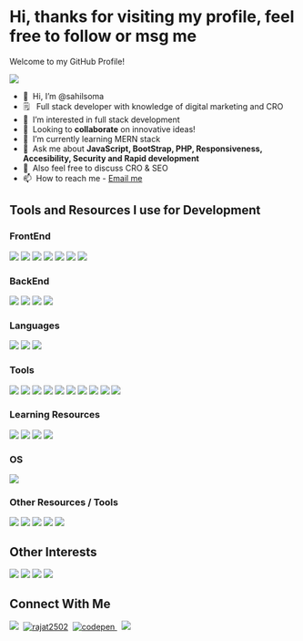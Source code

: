 # Hi, thanks for visiting my profile, feel free to follow or msg me
<p>Welcome to my GitHub Profile!</p>

![](https://komarev.com/ghpvc/?username=sahilsoma&color=blueviolet&style=flat-square&label=PROFILE+VIEWS)

- 👋 &nbsp;Hi, I’m @sahilsoma
- 🗒 &nbsp; Full stack developer with knowledge of digital marketing and CRO
- 👀 &nbsp;I’m interested in full stack development
- 🤝 &nbsp;Looking to **collaborate** on innovative ideas!
- 🌱 &nbsp;I’m currently learning MERN stack
- 💬 &nbsp;Ask me about **JavaScript, BootStrap, PHP, Responsiveness, Accesibility, Security and Rapid development**
- 💞️ &nbsp;Also feel free to discuss CRO & SEO
- 📫 &nbsp;How to reach me - [Email me](mailto:sahilsoma@pm.me)

## Tools and Resources I use for Development
<p>
</p>

### FrontEnd
<p>
<img src="https://img.shields.io/badge/-HTML5-orange?style=flat-square&logo=html5&logoColor=white" />
<img src="https://img.shields.io/badge/-CSS3-blue?style=for-the-badge&logo=css3&logoColor=white" />
<img src="https://img.shields.io/badge/JavaScript-323330?style=for-the-badge&logo=javascript&logoColor=F7DF1E" />
<img src="https://img.shields.io/badge/-Bootstrap-purple?style=for-the-badge&logo=Bootstrap&logoColor=white" />
<img src="https://img.shields.io/badge/-Markdown-black?style=for-the-badge&logo=Markdown&logoColor=white" />
<img src="https://img.shields.io/badge/jQuery-0769AD?style=for-the-badge&logo=jquery&logoColor=white" />
  <img src="https://img.shields.io/badge/-ReactJs-61DAFB?logo=react&logoColor=white&style=for-the-badge" />
</p>

### BackEnd
<p>
<img src="https://img.shields.io/badge/PHP-777BB4?style=for-the-badge&logo=php&logoColor=white" />
<img src="https://img.shields.io/badge/-MySQL-lightblue?style=for-the-badge&logo=MySQL&logoColor=white" />
<img src="https://img.shields.io/badge/-MariaDB-darkgreen?style=for-the-badge&logo=MariaDB&logoColor=white" />
<img src="https://img.shields.io/badge/Python-ffde57?style=for-the-badge&logo=python&logoColor=4584b6" />
</p>

### Languages
<p>
<img src="https://img.shields.io/badge/C-ffd814?style=for-the-badge&logo=c&logoColor=ff0000" />
<img src="https://img.shields.io/badge/C++-fff200?style=for-the-badge&logo=cplusplus&logoColor=ff00ff" />
<img src="https://img.shields.io/badge/Lua-ffffff?style=for-the-badge&logo=lua&logoColor=0000ff" />  
</p>

### Tools
<p>
<img src="https://img.shields.io/badge/-XAMPP-orange?style=for-the-badge&logo=XAMPP&logoColor=white" />
<img src="https://img.shields.io/badge/-VisualStudioCode-blue?style=for-the-badge&logo=Visual-Studio-Code&logoColor=white" />
<img src="https://img.shields.io/badge/-CodePen-black?style=for-the-badge&logo=CodePen&logoColor=white" />
<img src="https://img.shields.io/badge/Trello-0052CC?style=for-the-badge&logo=trello&logoColor=white" />
<img src="https://img.shields.io/badge/-Atom-darkgreen?style=for-the-badge&logo=Atom&logoColor=white" />
<img src="https://img.shields.io/badge/Canva-%2300C4CC.svg?&style=for-the-badge&logo=Canva&logoColor=white" />
<img src="https://img.shields.io/badge/gimp-5C5543?style=for-the-badge&logo=gimp&logoColor=white" />
<img src="https://img.shields.io/badge/Inkscape-000000?style=for-the-badge&logo=Inkscape&logoColor=white" />
<img src="https://img.shields.io/badge/LibreOffice-18A303?style=for-the-badge&logo=LibreOffice&logoColor=white" />
<img src="https://img.shields.io/badge/GitHub-100000?style=for-the-badge&logo=github&logoColor=white" />
</p>

### Learning Resources
<p>
<img src="https://img.shields.io/badge/freecodecamp-27273D?style=for-the-badge&logo=freecodecamp&logoColor=white" />
<img src="https://img.shields.io/badge/MDN_Web_Docs-black?style=for-the-badge&logo=mdnwebdocs&logoColor=white" />
<img src="https://img.shields.io/badge/Udacity-grey?style=for-the-badge&logo=udacity&logoColor=#5FCFEE" />
<img src="https://img.shields.io/badge/Udemy-EC5252?style=for-the-badge&logo=Udemy&logoColor=white" />

</p>

### OS
<p>
<img src="https://img.shields.io/badge/Linux-FCC624?style=for-the-badge&logo=linux&logoColor=black" />
</p>

### Other Resources / Tools
<p>
<img src="https://img.shields.io/badge/-AwesomeLists-pink?style=for-the-badge&logo=Awesome-Lists&logoColor=black" />
<img src="https://img.shields.io/badge/Figma-F24E1E?style=for-the-badge&logo=figma&logoColor=white" />
<img src="https://img.shields.io/badge/Unsplash-000000?style=for-the-badge&logo=Unsplash&logoColor=white" />
<img src="https://img.shields.io/badge/Composer-885630?style=for-the-badge&logo=Composer&logoColor=white" />
<img src="https://img.shields.io/badge/Font_Awesome-339AF0?style=for-the-badge&logo=fontawesome&logoColor=white" />
</p>

## Other Interests
<p>
<img src="https://img.shields.io/badge/RaspberryPI-6CC04A?style=for-the-badge&logo=raspberrypi&logoColor=C51A4A" />
<img src="https://img.shields.io/badge/Arduino-038C8C?style=for-the-badge&logo=arduino&logoColor=F2F2F2" />
<img src="https://img.shields.io/badge/ESP8286-black?style=for-the-badge&logo=IoT&logoColor=FCC624" />
<img src="https://img.shields.io/badge/ESP32-white?style=for-the-badge&logo=IoT&logoColor=black" />
</p>
  
<!--- <p align="center"> <img src="https://github-readme-stats.vercel.app/api?username=sahilsoma&show_icons=true" alt="sahilsoma" /> </p> --->

## Connect With Me

<a href="mailto:sahilsoma@pm.me"><img src="https://img.shields.io/badge/Mail-Email%20me-red?style=for-the-badge" /></a>&nbsp;
<a href="https://in.linkedin.com/in/sahilsoma"><img src="https://img.shields.io/badge/LinkedIn-0077B5?style=for-the-badge&logo=linkedin&logoColor=white" alt="rajat2502" /></a>&nbsp;
<a href="https://codepen.com/sahilsoma" target="_blank"><img src="https://img.shields.io/badge/codepen-%23131417.svg?&style=for-the-badge&logo=codepen&logoColor=white" alt=codepen style="margin-bottom: 5px;" />
</a>&nbsp;
<a href="https://sahilsoma.github.io/" target="_blank"><img src="https://img.shields.io/badge/Portfolio-LiveCV-brightgreen?style=for-the-badge" /></a>&nbsp;

<!---
sahilsoma/sahilsoma is a ✨ special ✨ repository because its `README.md` (this file) appears on your GitHub profile.
You can click the Preview link to take a look at your changes.
--->
